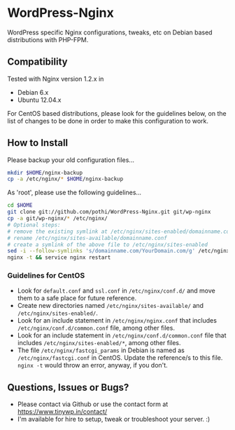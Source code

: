 # WordPress-Nginx

WordPress specific Nginx configurations, tweaks, etc on Debian based distributions with PHP-FPM.

## Compatibility

Tested with Nginx version 1.2.x in
+ Debian 6.x
+ Ubuntu 12.04.x

For CentOS based distributions, please look for the guidelines below, on the list of changes to be done in order to make this configuration to work.

## How to Install

Please backup your old configuration files...

```bash
mkdir $HOME/nginx-backup
cp -a /etc/nginx/* $HOME/nginx-backup
```

As 'root', please use the following guidelines...
```bash
cd $HOME
git clone git://github.com/pothi/WordPress-Nginx.git git/wp-nginx
cp -a git/wp-nginx/* /etc/nginx/
# Optional steps:
# remove the existing symlink at /etc/nginx/sites-enabled/domainname.conf
# rename /etc/nginx/sites-available/domainname.conf
# create a symlink of the above file to /etc/nginx/sites-enabled
sed -i --follow-symlinks 's/domainname.com/YourDomain.com/g' /etc/nginx/sites-enabled/domainname.conf
nginx -t && service nginx restart
```

### Guidelines for CentOS
+ Look for `default.conf` and `ssl.conf` in `/etc/nginx/conf.d/` and move them to a safe place for future reference.
+ Create new directories named `/etc/nginx/sites-available/` and `/etc/nginx/sites-enabled/`.
+ Look for an include statement in `/etc/nginx/nginx.conf` that includes `/etc/nginx/conf.d/common.conf` file, among other files.
+ Look for an include statement in `/etc/nginx/conf.d/common.conf` file that includes `/etc/nginx/sites-enabled/*`, among other files.
+ The file `/etc/nginx/fastcgi_params` in Debian is named as `/etc/nginx/fastcgi.conf` in CentOS. Update the reference/s to this file. `nginx -t` would throw an error, anyway, if you don't.


## Questions, Issues or Bugs?

+ Please contact via Github or use the contact form at https://www.tinywp.in/contact/
+ I'm available for hire to setup, tweak or troubleshoot your server. :)
